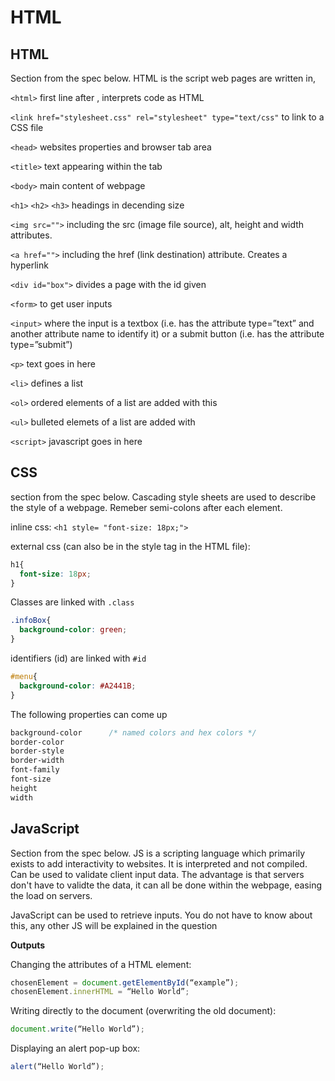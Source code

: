 # HTML
## HTML 
Section from the spec below. HTML is the script web pages are written in, 

`<html>` first line after <!DOCTYPE html>, interprets code as HTML

`<link href="stylesheet.css" rel="stylesheet" type="text/css"` to link to a CSS file

`<head>` websites properties and browser tab area

`<title>` text appearing within the tab

`<body>` main content of webpage

`<h1>` `<h2>` `<h3>` headings in decending size

`<img src="">` including the src (image file source), alt, height and width attributes.

`<a href="">` including the href (link destination) attribute. Creates a hyperlink

`<div id="box">` divides a page with the id given

`<form>` to get user inputs

`<input>` where the input is a textbox (i.e. has the attribute type=”text” and another attribute name to identify it) or a submit button (i.e. has the attribute type=”submit”)

`<p>` text goes in here

`<li>` defines a list

`<ol>` ordered elements of a list are added with this

`<ul>` bulleted elemets of a list are added with

`<script>` javascript goes in here

## CSS
section from the spec below. Cascading style sheets are used to describe the style of a webpage. Remeber semi-colons after each element.

inline css:  `<h1 style= "font-size: 18px;">`

external css (can also be in the style tag in the HTML file):

```css
h1{
  font-size: 18px;
}
```

Classes are linked with `.class`

```css
.infoBox{
  background-color: green;
}
```

identifiers (id) are linked with `#id`

```css
#menu{
  background-color: #A2441B;
}
```

The following properties can come up

```css
background-color      /* named colors and hex colors */
border-color
border-style
border-width
font-family
font-size
height
width
```

## JavaScript 
Section from the spec below. JS is a scripting language which primarily exists to add interactivity to websites. It is interpreted and not compiled. Can be used to validate client input data. The advantage is that servers don't have to validte the data, it can all be done within the webpage, easing the load on servers.

JavaScript can be used to retrieve inputs. You do not have to know about this, any other JS will be explained in the question

**Outputs**

Changing the attributes of a HTML element:
```js
chosenElement = document.getElementById(“example”);
chosenElement.innerHTML = “Hello World”;
```

Writing directly to the document (overwriting the old document):
```js
document.write(“Hello World”);
```

 Displaying an alert pop-up box:
 ```js
alert(“Hello World”);
```
